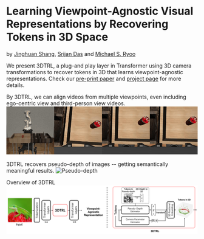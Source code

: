 # Learning Viewpoint-Agnostic Visual Representations by Recovering Tokens in 3D Space
by [Jinghuan Shang](https://www3.cs.stonybrook.edu/~jishang/), [Srijan Das](https://srijandas07.github.io/) and [Michael S. Ryoo](http://michaelryoo.com/)

We present 3DTRL, a plug-and play layer in Transformer using 3D camera transformations to recover tokens in 3D that learns viewpoint-agnostic representations.
Check our [pre-print paper]() and [project page](https://www3.cs.stonybrook.edu/~jishang/3dtrl/3dtrl.html) for more details.

By 3DTRL, we can align videos from multiple viewpoints, even including ego-centric view and third-person view videos.
![Multi-view Video Alignment Results](3dtrl_can_mh.gif)

3DTRL recovers pseudo-depth of images -- getting semantically meaningful results.
![Pseudo-depth](pseudo_depth_demo2.gif)

Overview of 3DTRL
![3DTRL](overview_white.png)
